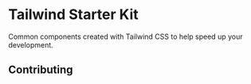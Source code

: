 # Tailwind Starter Kit

Common components created with Tailwind CSS to help speed up your development.

## Contributing
